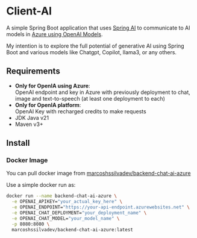 # Client-AI

A simple Spring Boot application that uses [Spring AI](https://spring.io/projects/spring-ai) to communicate to AI models in [Azure using OpenAI Models](https://azure.microsoft.com/en-us/products/ai-services/openai-service).

My intention is to explore the full potential of generative AI using Spring Boot and various models like Chatgpt, Copilot, llama3, or any others.

## Requirements

- **Only for OpenIA using Azure**: <br/>OpenAI endpoint and key in Azure with previously deployment to chat, image and text-to-speech (at least one deployment to each)
- **Only for OpenIA platform**: <br/>OpenAI Key with recharged credits to make requests
- JDK Java v21
- Maven v3+

## Install

### Docker Image

You can pull docker image from [marcoshssilvadev/backend-chat-ai-azure](https://hub.docker.com/r/marcoshssilvadev/backend-chat-ai-azure)

Use a simple docker run as:

```bash
docker run --name backend-chat-ai-azure \
  -e OPENAI_APIKEY="your_actual_key_here" \
  -e OPENAI_ENDPOINT="https://your-api-endpoint.azurewebsites.net" \
  -e OPENAI_CHAT_DEPLOYMENT="your_deployment_name" \
  -e OPENAI_CHAT_MODEL="your_model_name" \
  -p 8080:8080 \
  marcoshssilvadev/backend-chat-ai-azure:latest
```